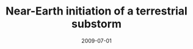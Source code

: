 ---
title: "Near-Earth initiation of a terrestrial substorm"
collection: publications
permalink: /publication/2009-07-01-Rae_b
date: 2009-07-01
venue: 'Journal of Geophysical Research: Space Physics'
paperurl: 'https://doi.org/10.1029/2008JA013771'
citation: 'Rae, I. J., Mann, I. R., Angelopoulos, V., Murphy, K. R., Milling, D. K., Kale, A., et al. (2009). Near-Earth initiation of a terrestrial substorm. Journal of Geophysical Research: Space Physics, 114(7), 1-9. '
---
